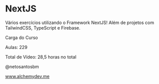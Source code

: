 # NextJS
Vários exercícios utilizando o Framework NextJS! Além de projetos com TailwindCSS, TypeScript e Firebase.



Carga do Curso

Aulas: 229

Total de Vídeo: 28,5 horas no total



@netosantosbm

www.alchemydev.me
